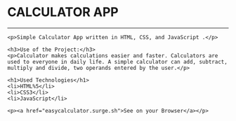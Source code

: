 <h1>CALCULATOR APP</h1>
    <hr>

    <p>Simple Calculator App written in HTML, CSS, and JavaScript .</p>

    <h3>Use of the Project:</h3>
    <p>Calculator makes calculations easier and faster. Calculators are used to everyone in daily life. A simple calculator can add, subtract, multiply and divide, two operands entered by the user.</p>

    <h1>Used Technologies</h1>
    <li>HTML%5</li>
    <li>CSS3</li>
    <li>JavaScript</li>

    <p><a href="easycalculator.surge.sh">See on your Browser</a></p>
